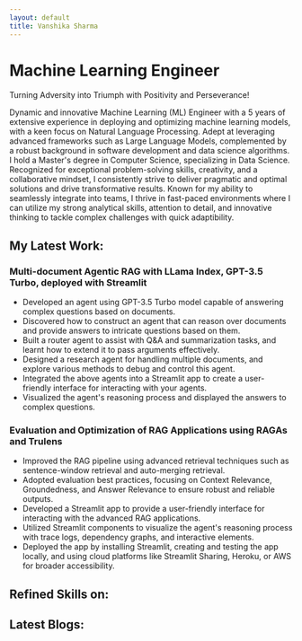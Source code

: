 ```yaml
---
layout: default
title: Vanshika Sharma
---
```

# Machine Learning Engineer

Turning Adversity into Triumph with Positivity and Perseverance!


Dynamic and innovative Machine Learning (ML) Engineer with a 5 years of extensive experience in deploying and optimizing machine learning models, with a keen focus on Natural Language Processing. Adept at leveraging advanced frameworks such as Large Language Models, complemented by a robust background in software development and data science algorithms. I hold a Master's degree in Computer Science, specializing in Data Science. Recognized for exceptional problem-solving skills, creativity, and a collaborative mindset, I consistently strive to deliver pragmatic and optimal solutions and drive transformative results. Known for my ability to seamlessly integrate into teams, I thrive in fast-paced environments where I can utilize my strong analytical skills, attention to detail, and innovative thinking to tackle complex challenges with quick adaptibility.

## My Latest Work:
### Multi-document Agentic RAG with LLama Index, GPT-3.5 Turbo, deployed with Streamlit

- Developed an agent using GPT-3.5 Turbo model capable of answering complex questions based on documents.
- Discovered how to construct an agent that can reason over documents and provide answers to intricate questions based on them.
- Built a router agent to assist with Q&A and summarization tasks, and learnt how to extend it to pass arguments effectively.
- Designed a research agent for handling multiple documents, and explore various methods to debug and control this agent.
- Integrated the above agents into a Streamlit app to create a user-friendly interface for interacting with your agents.
- Visualized the agent's reasoning process and displayed the answers to complex questions.

### Evaluation and Optimization of RAG Applications using RAGAs and Trulens

- Improved the RAG pipeline using advanced retrieval techniques such as sentence-window retrieval and auto-merging retrieval.
- Adopted evaluation best practices, focusing on Context Relevance, Groundedness, and Answer Relevance to ensure robust and reliable outputs.
- Developed a Streamlit app to provide a user-friendly interface for interacting with the advanced RAG applications.
- Utilized Streamlit components to visualize the agent's reasoning process with trace logs, dependency graphs, and interactive elements.
- Deployed the app by installing Streamlit, creating and testing the app locally, and using cloud platforms like Streamlit Sharing, Heroku, or AWS for broader accessibility.
  
## Refined Skills on:

## Latest Blogs:
